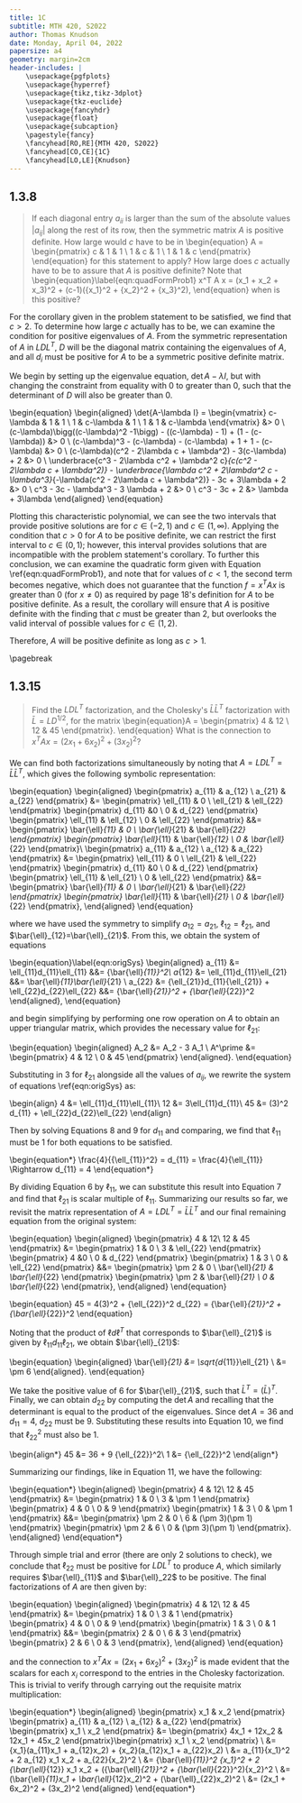 ```yaml
---
title: 1C
subtitle: MTH 420, S2022
author: Thomas Knudson
date: Monday, April 04, 2022
papersize: a4
geometry: margin=2cm
header-includes: |
    \usepackage{pgfplots}
    \usepackage{hyperref}
    \usepackage{tikz,tikz-3dplot} 
    \usepackage{tkz-euclide}
    \usepackage{fancyhdr}
    \usepackage{float}
    \usepackage{subcaption}
    \pagestyle{fancy}
    \fancyhead[RO,RE]{MTH 420, S2022}
    \fancyhead[CO,CE]{1C}
    \fancyhead[LO,LE]{Knudson}
---
```


## 1.3.8

> If each diagonal entry $a_{ii}$ is larger than the sum of the absolute values $|a_{ij}|$ along the rest of its row, then the symmetric matrix $A$ is positive definite. How large would $c$ have to be in \begin{equation} A = \begin{pmatrix} c & 1 & 1 \\ 1 & c & 1 \\ 1 & 1 & c \end{pmatrix} \end{equation} for this statement to apply? How large does $c$ actually have to be to assure that $A$ is positive definite? Note that \begin{equation}\label{eqn:quadFormProb1} x^T A x = (x_1 + x_2 + x_3)^2 + (c-1)({x_1}^2 + {x_2}^2 + {x_3}^2), \end{equation} when is this positive?

For the corollary given in the problem statement to be satisfied, we find that $c>2$. To determine how large $c$ actually has to be, we can examine the condition for positive eigenvalues of $A$. From the symmetric representation of $A$ in $L D L^T$, $D$ will be the diagonal matrix containing the eigenvalues of $A$, and all $d_i$ must be positive for $A$ to be a symmetric positive definite matrix.

We begin by setting up the eigenvalue equation, $\det{A-\lambda I}$, but with changing the constraint from equality with $0$ to greater than $0$, such that the determinant of $D$ will also be greater than $0$.

\begin{equation}
\begin{aligned}
\det{A-\lambda I} = \begin{vmatrix} c-\lambda & 1 & 1 \\ 1 & c-\lambda & 1 \\ 1 & 1 & c-\lambda \end{vmatrix} &> 0 \\
(c-\lambda)\bigg((c-\lambda)^2 -1\bigg) - ((c-\lambda) - 1) + (1 - (c-\lambda)) &> 0 \\
(c-\lambda)^3 - (c-\lambda) - (c-\lambda) + 1 + 1 - (c-\lambda) &> 0 \\
(c-\lambda)(c^2 - 2\lambda c + \lambda^2) - 3(c-\lambda) + 2 &> 0 \\
\underbrace{c^3 - 2\lambda c^2 + \lambda^2 c}_{c(c^2 - 2\lambda c + \lambda^2)} - \underbrace{\lambda c^2 + 2\lambda^2 c - \lambda^3}_{-\lambda(c^2 - 2\lambda c + \lambda^2)} - 3c + 3\lambda + 2 &> 0 \\
c^3 - 3c - \lambda^3  - 3 \lambda + 2 &> 0 \\
c^3 - 3c + 2 &> \lambda + 3\lambda
\end{aligned}
\end{equation}

Plotting this characteristic polynomial, we can see the two intervals that provide positive solutions are for $c\in(-2,1)$ and $c\in(1,\infty)$. Applying the condition that $c>0$ for $A$ to be positive definite, we can restrict the first interval to $c\in(0,1)$; however, this interval provides solutions that are incompatible with the problem statement's corollary. To further this conclusion, we can examine the quadratic form given with Equation \ref{eqn:quadFormProb1}, and note that for values of $c<1$, the second term becomes negative, which does not guarantee that the function $f=x^T A x$ is greater than $0$ (for $x\neq 0$) as required by page 18's definition for $A$ to be positive definite. As a result, the corollary will ensure that $A$ is positive definite with the finding that $c$ must be greater than $2$, but overlooks the valid interval of possible values for $c\in(1,2)$.

Therefore, $A$ will be positive definite as long as $c>1$.

\pagebreak

## 1.3.15

> Find the $LDL^T$ factorization, and the Cholesky's $\bar{L}\bar{L}^T$ factorization with $\bar{L} = LD^{1/2}$, for the matrix \begin{equation}A = \begin{pmatrix} 4 & 12 \\ 12 & 45 \end{pmatrix}. \end{equation} What is the connection to $x^T A x = (2x_1 + 6x_2)^2 + (3x_2)^2$?

We can find both factorizations simultaneously by noting that $A = L D L^T = \bar{L}\bar{L}^T$, which gives the following symbolic representation:

\begin{equation}
\begin{aligned}
\begin{pmatrix} a_{11} & a_{12} \\ a_{21} & a_{22} \end{pmatrix} &= \begin{pmatrix} \ell_{11} & 0 \\ \ell_{21} & \ell_{22} \end{pmatrix} \begin{pmatrix} d_{11} &0 \\ 0 & d_{22} \end{pmatrix} \begin{pmatrix} \ell_{11} & \ell_{12} \\ 0 & \ell_{22} \end{pmatrix} &&= \begin{pmatrix} \bar{\ell}_{11} & 0 \\ \bar{\ell}_{21} & \bar{\ell}_{22} \end{pmatrix} \begin{pmatrix} \bar{\ell}_{11} & \bar{\ell}_{12} \\ 0 & \bar{\ell}_{22} \end{pmatrix}\\
\begin{pmatrix} a_{11} & a_{12} \\ a_{12} & a_{22} \end{pmatrix} &= \begin{pmatrix} \ell_{11} & 0 \\ \ell_{21} & \ell_{22} \end{pmatrix} \begin{pmatrix} d_{11} &0 \\ 0 & d_{22} \end{pmatrix} \begin{pmatrix} \ell_{11} & \ell_{21} \\ 0 & \ell_{22} \end{pmatrix} &&= \begin{pmatrix} \bar{\ell}_{11} & 0 \\ \bar{\ell}_{21} & \bar{\ell}_{22} \end{pmatrix} \begin{pmatrix} \bar{\ell}_{11} & \bar{\ell}_{21} \\ 0 & \bar{\ell}_{22} \end{pmatrix},
\end{aligned}
\end{equation}

where we have used the symmetry to simplify $a_{12}=a_{21}$,  $\ell_{12}=\ell_{21}$, and $\bar{\ell}_{12}=\bar{\ell}_{21}$. From this, we obtain the system of equations

\begin{equation}\label{eqn:origSys}
\begin{aligned}
a_{11} &= \ell_{11}d_{11}\ell_{11} &&= {\bar{\ell}_{11}}^2\\
a_{12} &= \ell_{11}d_{11}\ell_{21} &&= \bar{\ell}_{11}\bar{\ell}_{21} \\
a_{22} &= {\ell_{21}}d_{11}{\ell_{21}} + \ell_{22}d_{22}\ell_{22} &&= {\bar{\ell}_{21}}^2 + {\bar{\ell}_{22}}^2
\end{aligned},
\end{equation}

and begin simplifying by performing one row operation on $A$ to obtain an upper triangular matrix, which provides the necessary value for $\ell_{21}$:

\begin{equation}
\begin{aligned}
A_2 &= A_2 - 3 A_1 \\
A^\prime &= \begin{pmatrix} 4 & 12 \\ 0 & 45 \end{pmatrix}
\end{aligned}.
\end{equation}

Substituting in $3$ for $\ell_{21}$ alongside all the values of $a_{ij}$, we rewrite the system of equations \ref{eqn:origSys} as:

\begin{align}
4 &= \ell_{11}d_{11}\ell_{11}\\
12 &= 3\ell_{11}d_{11}\\
45 &= (3)^2 d_{11} + \ell_{22}d_{22}\ell_{22}
\end{align}

Then by solving Equations 8 and 9 for $d_{11}$ and comparing, we find that $\ell_{11}$ must be $1$ for both equations to be satisfied.

\begin{equation*}
\frac{4}{{\ell_{11}}^2} = d_{11} = \frac{4}{\ell_{11}} \Rightarrow d_{11} = 4
\end{equation*}

By dividing Equation 6 by $\ell_{11}$, we can substitute this result into Equation 7 and find that $\ell_{21}$ is scalar multiple of $\ell_{11}$. Summarizing our results so far, we revisit the matrix representation of $A = L D L^T = \bar{L}\bar{L}^T$ and our final remaining equation from the original system:

\begin{equation}
\begin{aligned}
\begin{pmatrix} 4 & 12\\ 12 & 45 \end{pmatrix} &= \begin{pmatrix} 1 & 0 \\ 3 & \ell_{22} \end{pmatrix} \begin{pmatrix} 4 &0 \\ 0 & d_{22} \end{pmatrix} \begin{pmatrix} 1 & 3 \\ 0 & \ell_{22} \end{pmatrix} &&= \begin{pmatrix} \pm 2 & 0 \\ \bar{\ell}_{21} & \bar{\ell}_{22} \end{pmatrix} \begin{pmatrix} \pm 2 & \bar{\ell}_{21} \\ 0 & \bar{\ell}_{22} \end{pmatrix},
\end{aligned}
\end{equation}

\begin{equation}
45 = 4(3)^2 + {\ell_{22}}^2 d_{22} = {\bar{\ell}_{21}}^2 + {\bar{\ell}_{22}}^2
\end{equation}

Noting that the product of $\ell d \ell^T$ that corresponds to $\bar{\ell}_{21}$ is given by $\ell_{11}d_{11}\ell_{21}$, we obtain $\bar{\ell}_{21}$:

\begin{equation}
\begin{aligned}
\bar{\ell}_{21} &= \sqrt{d_{11}}\ell_{21} \\
&= \pm 6
\end{aligned}.
\end{equation}

We take the positive value of $6$ for $\bar{\ell}_{21}$, such that $\bar{L}^T = (\bar{L})^T$. Finally, we can obtain $d_{22}$ by computing the $\det{A}$ and recalling that the determinant is equal to the product of the eigenvalues. Since $\det{A}=36$ and $d_{11}=4$, $d_{22}$ must be $9$. Substituting these results into Equation 10, we find that ${\ell_{22}}^2$ must also be $1$.

\begin{align*}
45 &= 36 + 9 {\ell_{22}}^2\\
1 &= {\ell_{22}}^2
\end{align*}

Summarizing our findings, like in Equation 11, we have the following:

\begin{equation*}
\begin{aligned}
\begin{pmatrix} 4 & 12\\ 12 & 45 \end{pmatrix} &= \begin{pmatrix} 1 & 0 \\ 3 & \pm 1 \end{pmatrix} \begin{pmatrix} 4 & 0 \\ 0 & 9 \end{pmatrix} \begin{pmatrix} 1 & 3 \\ 0 & \pm 1 \end{pmatrix} &&= \begin{pmatrix} \pm 2 & 0 \\ 6 & (\pm 3)(\pm 1) \end{pmatrix} \begin{pmatrix} \pm 2 & 6 \\ 0 & (\pm 3)(\pm 1) \end{pmatrix}.
\end{aligned}
\end{equation*}

Through simple trial and error (there are only 2 solutions to check), we conclude that $\ell_{22}$ must be positive for $L D L^T$ to produce $A$, which similarly requires $\bar{\ell}_{11}$ and $\bar{\ell}_22$ to be positive. The final factorizations of $A$ are then given by:

\begin{equation}
\begin{aligned}
\begin{pmatrix} 4 & 12\\ 12 & 45 \end{pmatrix} &= \begin{pmatrix} 1 & 0 \\ 3 & 1 \end{pmatrix} \begin{pmatrix} 4 & 0 \\ 0 & 9 \end{pmatrix} \begin{pmatrix} 1 & 3 \\ 0 & 1 \end{pmatrix} &&= \begin{pmatrix} 2 & 0 \\ 6 & 3 \end{pmatrix} \begin{pmatrix} 2 & 6 \\ 0 & 3 \end{pmatrix},
\end{aligned}
\end{equation}

and the connection to $x^T A x = (2x_1 + 6x_2)^2 + (3x_2)^2$ is made evident that the scalars for each $x_i$ correspond to the entries in the Cholesky factorization. This is trivial to verify through carrying out the requisite matrix multiplication:

\begin{equation*}
\begin{aligned}
\begin{pmatrix} x_1 & x_2 \end{pmatrix} \begin{pmatrix} a_{11} & a_{12} \\ a_{12} & a_{22} \end{pmatrix} \begin{pmatrix} x_1 \\ x_2 \end{pmatrix} &= \begin{pmatrix} 4x_1 + 12x_2 & 12x_1 + 45x_2 \end{pmatrix}\begin{pmatrix} x_1 \\ x_2 \end{pmatrix} \\
&= {x_1}(a_{11}x_1 + a_{12}x_2) + {x_2}(a_{12}x_1 + a_{22}x_2) \\
&= a_{11}{x_1}^2 + 2 a_{12} x_1 x_2 + a_{22}{x_2}^2 \\
&= {\bar{\ell}_{11}}^2 {x_1}^2 + 2 {\bar{\ell}_{12}} x_1 x_2 + ({\bar{\ell}_{21}}^2 + {\bar{\ell}_{22}}^2){x_2}^2 \\
&= (\bar{\ell}_{11}x_1 + \bar{\ell}_{12}x_2)^2 + (\bar{\ell}_{22}x_2)^2 \\
&= (2x_1 + 6x_2)^2 + (3x_2)^2
\end{aligned}
\end{equation*}
